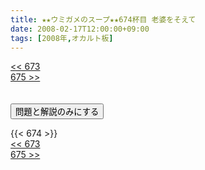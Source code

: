 ```yaml
---
title: ★★ウミガメのスープ★★674杯目 老婆をそえて
date: 2008-02-17T12:00:00+09:00
tags: [2008年,オカルト板]
---
```

<div class="th_left"><a href="../673"><< 673</a></div>
<div class="th_right"><a href="../675">675 >></a></div>
<br><br>
<script src="../../js/cupsoup.js"></script>
<form>
<input type="button" value="問題と解説のみにする" onClick="toggleCupsoup()">
</form>
{{< 674 >}}
<div class="th_left"><a href="../673"><< 673</a></div>
<div class="th_right"><a href="../675">675 >></a></div>